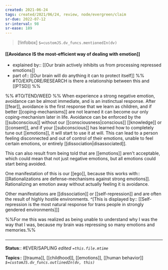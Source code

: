 ```yaml
---
created: 2021-06-24
tags: created/2021/06/24, review, node/evergreen/claim
sr-due: 2022-07-12
sr-interval: 98
sr-ease: 189
---
```

> [!infobox]
`$=customJS.dv_funcs.mentionedIn(dv)`

#### [[Avoidance IS the most-efficient way of dealing with emotion]] 

- explained by:: [[Our brain actively inhibits us from processing repressed emotions]]
- part of:: [[Our brain will do anything it can to protect itself]]
%%
#TO/EXPLORE/RESEARCH is there a relationship between this and [[PTSD]]
%%

%% #TO/TEND/WEED  %%
When experience a strong negative emotion,
avoidance can be almost immediate, and is an instinctual response.
After [[fear]], avoidance is the first response that we learn as children, and if better [[coping-mechanisms]] are not learned it can become our only coping-mechanism later in life.
Avoidance can be enforced by the [[subconscious]] without our [[consciousness|conscious]] [[knowledge]] or [[consent]],
and if your [[subconscious]] has learned how to completely tune out [[emotions]], it will start to use it at will.
This can lead to a person feeling disconnected and out of control of their emotions, unable to feel certain emotions, or entirely [[dissociation|disassociated]].

This can also result from being told that are [[emotions]] aren't acceptable,
which could mean that not just negative emotions, but all emotions could start being avoided.

One manifestation of this is our [[ego]], because this 
works with:: [[Rationalizations are defense-mechanisms against strong emotions]].
Rationalizing an emotion away without actually feeling it is avoidance.

Other manifestations are [[dissociation]] or [[self-repression]] and are often the result of highly hostile environments.
^[This is
displayed by:: [[Self-repression is the most natural response for trans people in strongly gendered environments]]]

%%For me this was realized as being unable to understand why I was the way that I was, because my brain was repressing so many emotions and memories.%%

### <hr class="footnote"/> 

**Status**:: #EVER/SAPLING 
*edited `=this.file.mtime`*

**Topics**:: [[trauma]], [[childhood]], [[emotions]], [[human behavior]]
*`$=customJS.dv_funcs.outlinedIn(dv, this)`*
